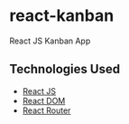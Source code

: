 # react-kanban
React JS Kanban App

## Technologies Used
* [React JS](https://facebook.github.io/react/)
* [React DOM](https://facebook.github.io/react/docs/react-dom.html)
* [React Router]()
